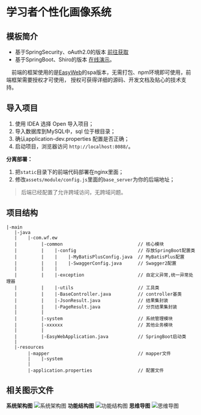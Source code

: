 # 学习者个性化画像系统

## 模板简介

- 基于SpringSecurity、oAuth2.0的版本 [前往获取](https://easyweb.vip/order/buy?goodsId=3)
- 基于SpringBoot、Shiro的版本 [在线演示](http://shiro.easyweb.vip)。

&emsp;前端的框架使用的是[EasyWeb](http://easyweb.vip)的spa版本，无需打包、npm环境即可使用，前端框架需要授权才可使用，
授权可获得详细的源码、开发文档及贴心的技术支持。

## 导入项目

1. 使用 IDEA 选择 Open 导入项目；
2. 导入数据库到MySQL中，sql 位于根目录；
3. 确认application-dev.properties 配置是否正确；
4. 启动项目，浏览器访问 `http://localhost:8088/`。 

**分离部署：**
1. 把`static`目录下的前端代码部署在nginx里面；
2. 修改`assets/module/config.js`里面的`base_server`为你的后端地址；

> 后端已经配置了允许跨域访问，无跨域问题。

## 项目结构

```text
|-main
   |-java
   |    |-com.wf.ew
   |         |-common                            // 核心模块
   |         |    |-config                       // 存放SpringBoot配置类
   |         |    |    |-MyBatisPlusConfig.java  // MyBatisPlus配置
   |         |    |    |-SwaggerConfig.java      // Swagger2配置
   |         |    |
   |         |    |-exception                    // 自定义异常,统一异常处理器
   |         |    |-utils                        // 工具类
   |         |    |-BaseController.java          // controller基类
   |         |    |-JsonResult.java              // 结果集封装
   |         |    |-PageResult.java              // 分页结果集封装
   |         |
   |         |-system                            // 系统管理模块
   |         |-xxxxxx                            // 其他业务模块
   |         |
   |         |-EasyWebApplication.java           // SpringBoot启动类
   |              
   |-resources
        |-mapper                                 // mapper文件
        |    |-system
        |
        |-application.properties                 // 配置文件
```

## 相关图示文件

**系统架构图**
![系统架构图](http://assets.processon.com/chart_image/5d39576ee4b0511f1312708f.png)
**功能结构图**
![功能结构图](http://assets.processon.com/chart_image/5d394ee8e4b02015bd8a27f1.png)
**思维导图**
![思维导图](http://assets.processon.com/chart_image/5d7ef2abe4b04c14c4e3f36f.png)








